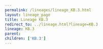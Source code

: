 ```yaml
---
permalink: /lineages/lineage_KB.3.html
layout: lineage_page
title: Lineage KB.3
redirect_to: ../lineage.html?lineage=KB.3
lineage: KB.3
parent: 
children: ['KB.3']
---
```

